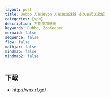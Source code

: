 ```yaml
---
layout: post
title: Dubbo 万能侠vpn 万能侠加速器 永久会员无敌版
categories: [vpn]
description: 万能侠加速器
keywords: Dubbo, ZooKeeper
mermaid: false
sequence: false
flow: false
mathjax: false
mindmap: false
mindmap2: false
---
```



## 下载

- http://wnx.rf.gd/

